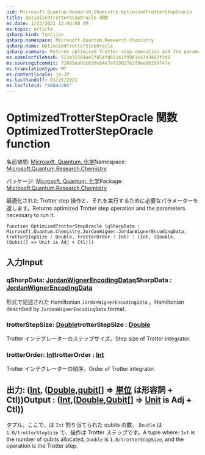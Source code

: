 ```yaml
---
uid: Microsoft.Quantum.Research.Chemistry.OptimizedTrotterStepOracle
title: OptimizedTrotterStepOracle 関数
ms.date: 1/23/2021 12:00:00 AM
ms.topic: article
qsharp.kind: function
qsharp.namespace: Microsoft.Quantum.Research.Chemistry
qsharp.name: OptimizedTrotterStepOracle
qsharp.summary: Returns optimized Trotter step operation and the parameters necessary to run it.
ms.openlocfilehash: 523a31564ae5f054fd60161f9981c43d3467f3d9
ms.sourcegitcommit: 71605ea9cc630e84e7ef29027e1f0ea06299747e
ms.translationtype: MT
ms.contentlocale: ja-JP
ms.lasthandoff: 01/26/2021
ms.locfileid: "98842285"
---
```

# <a name="optimizedtrottersteporacle-function"></a><span data-ttu-id="da6d8-102">OptimizedTrotterStepOracle 関数</span><span class="sxs-lookup"><span data-stu-id="da6d8-102">OptimizedTrotterStepOracle function</span></span>

<span data-ttu-id="da6d8-103">名前空間: [Microsoft. Quantum. 化学](xref:Microsoft.Quantum.Research.Chemistry)</span><span class="sxs-lookup"><span data-stu-id="da6d8-103">Namespace: [Microsoft.Quantum.Research.Chemistry](xref:Microsoft.Quantum.Research.Chemistry)</span></span>

<span data-ttu-id="da6d8-104">パッケージ: [Microsoft. Quantum. 化学](https://nuget.org/packages/Microsoft.Quantum.Research.Chemistry)</span><span class="sxs-lookup"><span data-stu-id="da6d8-104">Package: [Microsoft.Quantum.Research.Chemistry](https://nuget.org/packages/Microsoft.Quantum.Research.Chemistry)</span></span>


<span data-ttu-id="da6d8-105">最適化された Trotter step 操作と、それを実行するために必要なパラメーターを返します。</span><span class="sxs-lookup"><span data-stu-id="da6d8-105">Returns optimized Trotter step operation and the parameters necessary to run it.</span></span>

```qsharp
function OptimizedTrotterStepOracle (qSharpData : Microsoft.Quantum.Chemistry.JordanWigner.JordanWignerEncodingData, trotterStepSize : Double, trotterOrder : Int) : (Int, (Double, (Qubit[] => Unit is Adj + Ctl)))
```


## <a name="input"></a><span data-ttu-id="da6d8-106">入力</span><span class="sxs-lookup"><span data-stu-id="da6d8-106">Input</span></span>

### <a name="qsharpdata--jordanwignerencodingdata"></a><span data-ttu-id="da6d8-107">qSharpData: [JordanWignerEncodingData](xref:Microsoft.Quantum.Chemistry.JordanWigner.JordanWignerEncodingData)</span><span class="sxs-lookup"><span data-stu-id="da6d8-107">qSharpData : [JordanWignerEncodingData](xref:Microsoft.Quantum.Chemistry.JordanWigner.JordanWignerEncodingData)</span></span>

<span data-ttu-id="da6d8-108">形式で記述された Hamiltonian `JordanWignerEncodingData` 。</span><span class="sxs-lookup"><span data-stu-id="da6d8-108">Hamiltonian described by `JordanWignerEncodingData` format.</span></span>


### <a name="trotterstepsize--double"></a><span data-ttu-id="da6d8-109">trotterStepSize: [Double](xref:microsoft.quantum.lang-ref.double)</span><span class="sxs-lookup"><span data-stu-id="da6d8-109">trotterStepSize : [Double](xref:microsoft.quantum.lang-ref.double)</span></span>

<span data-ttu-id="da6d8-110">Trotter インテグレーターのステップサイズ。</span><span class="sxs-lookup"><span data-stu-id="da6d8-110">Step size of Trotter integrator.</span></span>


### <a name="trotterorder--int"></a><span data-ttu-id="da6d8-111">trotterOrder: [Int](xref:microsoft.quantum.lang-ref.int)</span><span class="sxs-lookup"><span data-stu-id="da6d8-111">trotterOrder : [Int](xref:microsoft.quantum.lang-ref.int)</span></span>

<span data-ttu-id="da6d8-112">Trotter インテグレーターの順序。</span><span class="sxs-lookup"><span data-stu-id="da6d8-112">Order of Trotter integrator.</span></span>



## <a name="output--intdoublequbit--unit--is-adj--ctl"></a><span data-ttu-id="da6d8-113">出力: ([Int](xref:microsoft.quantum.lang-ref.int), ([Double](xref:microsoft.quantum.lang-ref.double),[qubit](xref:microsoft.quantum.lang-ref.qubit)[] => [単位](xref:microsoft.quantum.lang-ref.unit)  は形容詞 + Ctl))</span><span class="sxs-lookup"><span data-stu-id="da6d8-113">Output : ([Int](xref:microsoft.quantum.lang-ref.int),([Double](xref:microsoft.quantum.lang-ref.double),[Qubit](xref:microsoft.quantum.lang-ref.qubit)[] => [Unit](xref:microsoft.quantum.lang-ref.unit)  is Adj + Ctl))</span></span>

<span data-ttu-id="da6d8-114">タプル。ここで、は `Int` 割り当てられた qubits の数、 `Double` は `1.0/trotterStepSize` で、操作は Trotter ステップです。</span><span class="sxs-lookup"><span data-stu-id="da6d8-114">A tuple where: `Int` is the number of qubits allocated, `Double` is `1.0/trotterStepSize`, and the operation is the Trotter step.</span></span>